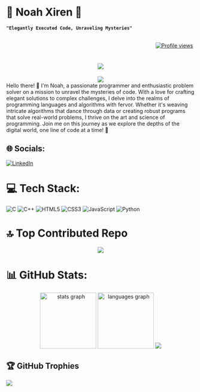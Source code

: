 <!-- Repository Name -->
<h1>🌟 Noah Xiren 🌟</h1>

<!-- Short Description -->
**`"Elegantly Executed Code, Unraveling Mysteries"`**<br/><br/>

<div align="right">
  <a href="https://komarev.com/ghpvc/?username=NoahXiren&color=blue" target="_blank">
    <img src="https://komarev.com/ghpvc/?username=NoahXiren&color=blue" alt="Profile views" style="margin-right: 5px;">
  </a>
</div>



<h1 align="center">
    <img src="https://readme-typing-svg.herokuapp.com/?font=Righteous&size=35&center=true&vCenter=true&width=500&height=70&duration=4000&lines=Hi+There!+👋;+I'm+Noah+Xiren!;+Nice+to+meet+you🤗." />
</h1>

<div align="center">
 <img src="https://quotes-github-readme.vercel.app/api?type=horizontal&theme=tokyonight"/>
</div>
Hello there! 👋 I'm Noah, a passionate programmer and enthusiastic problem solver on a mission to unravel the mysteries of code. With a love for crafting elegant solutions to complex challenges, I delve into the realms of programming languages and algorithms with fervor. Whether it's weaving intricate algorithms that dance through data or creating robust programs that solve real-world problems, I thrive on the art and science of programming. Join me on this journey as we explore the depths of the digital world, one line of code at a time! 🚀<br>


## 🌐 Socials:
[![LinkedIn](https://img.shields.io/badge/LinkedIn-%230077B5.svg?logo=linkedin&logoColor=white)](https://www.linkedin.com/in/noah-xiran-8445042ba/) 

# 💻 Tech Stack:
![C](https://img.shields.io/badge/c-%2300599C.svg?style=for-the-badge&logo=c&logoColor=white) ![C++](https://img.shields.io/badge/c++-%2300599C.svg?style=for-the-badge&logo=c%2B%2B&logoColor=white) ![HTML5](https://img.shields.io/badge/html5-%23E34F26.svg?style=for-the-badge&logo=html5&logoColor=white) ![CSS3](https://img.shields.io/badge/css3-%231572B6.svg?style=for-the-badge&logo=css3&logoColor=white) ![JavaScript](https://img.shields.io/badge/javascript-%23323330.svg?style=for-the-badge&logo=javascript&logoColor=%23F7DF1E) ![Python](https://img.shields.io/badge/python-3670A0?style=for-the-badge&logo=python&logoColor=ffdd54)



# 🔝 Top Contributed Repo
<div align = "center">
  <img src="https://github-contributor-stats.vercel.app/api?username=NoahXiren&limit=5&theme=algolia&combine_all_yearly_contributions=true"/>
</div>


# 📊 GitHub Stats:
<div align= "center">
  <img src="https://github-readme-stats.vercel.app/api?username=NoahXiren&theme=midnight-purple&hide_border=false&include_all_commits=false&count_private=true"  height="150" alt="stats graph"  />
  <img src="https://github-readme-stats.vercel.app/api/top-langs/?username=NoahXiren&theme=midnight-purple&hide_border=false&include_all_commits=false&count_private=true&layout=compact"  height="150" alt="languages graph" />
  <img src="https://github-readme-streak-stats.herokuapp.com/?user=NoahXiren&theme=midnight-purple&hide_border=false" />
</div>


## 🏆 GitHub Trophies
![](https://github-profile-trophy.vercel.app/?username=NoahXiren&theme=tokyonight&no-frame=false&no-bg=false&margin-w=4)




